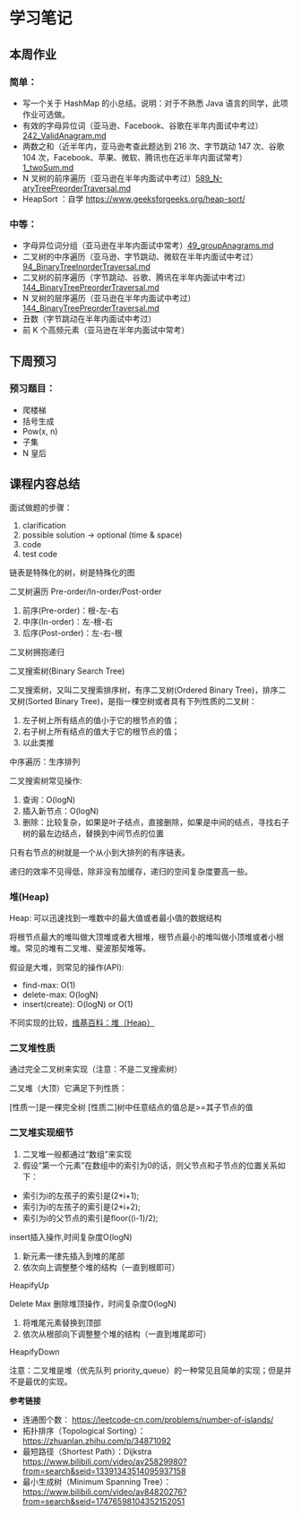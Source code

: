 # 学习笔记

## 本周作业

### 简单：

- 写一个关于 HashMap 的小总结。说明：对于不熟悉 Java 语言的同学，此项作业可选做。
- 有效的字母异位词（亚马逊、Facebook、谷歌在半年内面试中考过）[242_ValidAnagram.md](https://github.com/shenlu89/algorithm012/blob/master/Week_02/242_ValidAnagram.md)
- 两数之和（近半年内，亚马逊考查此题达到 216 次、字节跳动 147 次、谷歌 104 次，Facebook、苹果、微软、腾讯也在近半年内面试常考）[1_twoSum.md](https://github.com/shenlu89/algorithm012/blob/master/Week_02/1_twoSum.md)
- N 叉树的前序遍历（亚马逊在半年内面试中考过）[589_N-aryTreePreorderTraversal.md](https://github.com/shenlu89/algorithm012/blob/master/Week_02/589_N-aryTreePreorderTraversal.md)
- HeapSort ：自学 https://www.geeksforgeeks.org/heap-sort/

### 中等：

- 字母异位词分组（亚马逊在半年内面试中常考）[49_groupAnagrams.md](https://github.com/shenlu89/algorithm012/blob/master/Week_02/49_groupAnagrams.md)
- 二叉树的中序遍历（亚马逊、字节跳动、微软在半年内面试中考过）[94_BinaryTreeInorderTraversal.md](https://github.com/shenlu89/algorithm012/blob/master/Week_02/94_BinaryTreeInorderTraversal.md)
- 二叉树的前序遍历（字节跳动、谷歌、腾讯在半年内面试中考过）[144_BinaryTreePreorderTraversal.md](https://github.com/shenlu89/algorithm012/blob/master/Week_02/144_BinaryTreePreorderTraversal.md)
- N 叉树的层序遍历（亚马逊在半年内面试中考过）[144_BinaryTreePreorderTraversal.md](https://github.com/shenlu89/algorithm012/blob/master/Week_02/144_BinaryTreePreorderTraversal.md)
- 丑数（字节跳动在半年内面试中考过）
- 前 K 个高频元素（亚马逊在半年内面试中常考）

## 下周预习

### 预习题目：

- 爬楼梯
- 括号生成
- Pow(x, n)
- 子集
- N 皇后

## 课程内容总结

面试做题的步骤：

1. clarification
2. possible solution -> optional (time & space)
3. code
4. test code

链表是特殊化的树，树是特殊化的图

二叉树遍历 Pre-order/In-order/Post-order

1. 前序(Pre-order)：根-左-右
2. 中序(In-order)：左-根-右
3. 后序(Post-order)：左-右-根

二叉树拥抱递归

二叉搜索树(Binary Search Tree)

二叉搜索树，又叫二叉搜索排序树，有序二叉树(Ordered Binary Tree)，排序二叉树(Sorted Binary Tree)，是指一棵空树或者具有下列性质的二叉树：

1. 左子树上所有结点的值小于它的根节点的值；
2. 右子树上所有结点的值大于它的根节点的值；
3. 以此类推

中序遍历：生序排列

二叉搜索树常见操作:

1. 查询：O(logN)
2. 插入新节点：O(logN)
3. 删除：比较复杂，如果是叶子结点，直接删除，如果是中间的结点，寻找右子树的最左边结点，替换到中间节点的位置

只有右节点的树就是一个从小到大排列的有序链表。

递归的效率不见得低，除非没有加缓存，递归的空间复杂度要高一些。

### 堆(Heap)

Heap: 可以迅速找到一堆数中的最大值或者最小值的数据结构

将根节点最大的堆叫做大顶堆或者大根堆，根节点最小的堆叫做小顶堆或者小根堆。常见的堆有二叉堆、斐波那契堆等。

假设是大堆，则常见的操作(API):

- find-max: O(1)
- delete-max: O(logN)
- insert(create): O(logN) or O(1)

不同实现的比较，[维基百科：堆（Heap）](https://en.wikipedia.org/wiki/Heap_(data_structure))

### 二叉堆性质

通过完全二叉树来实现（注意：不是二叉搜索树）

二叉堆（大顶）它满足下列性质：

[性质一]是一棵完全树
[性质二]树中任意结点的值总是>=其子节点的值

### 二叉堆实现细节

1. 二叉堆一般都通过“数组”来实现
2. 假设“第一个元素”在数组中的索引为0的话，则父节点和子节点的位置关系如下：

- 索引为i的左孩子的索引是(2*i+1);
- 索引为i的左孩子的索引是(2*i+2);
- 索引为i的父节点的索引是floor((i-1)/2);

insert插入操作,时间复杂度O(logN)

1. 新元素一律先插入到堆的尾部
2. 依次向上调整整个堆的结构（一直到根即可）

HeapifyUp

Delete Max 删除堆顶操作，时间复杂度O(logN)

1. 将堆尾元素替换到顶部
2. 依次从根部向下调整整个堆的结构（一直到堆尾即可）

HeapifyDown

注意：二叉堆是堆（优先队列 priority_queue）的一种常见且简单的实现；但是并不是最优的实现。

**参考链接**

- 连通图个数： https://leetcode-cn.com/problems/number-of-islands/
- 拓扑排序（Topological Sorting）： https://zhuanlan.zhihu.com/p/34871092
- 最短路径（Shortest Path）：Dijkstra https://www.bilibili.com/video/av25829980?from=search&seid=13391343514095937158
- 最小生成树（Minimum Spanning Tree）： https://www.bilibili.com/video/av84820276?from=search&seid=17476598104352152051